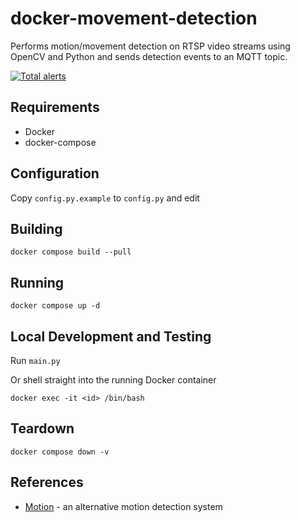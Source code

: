# docker-movement-detection

Performs motion/movement detection on RTSP video streams using
OpenCV and Python and sends detection events to an MQTT topic.

[![Total alerts](https://img.shields.io/lgtm/alerts/g/firefly2442/docker-movement-detection.svg?logo=lgtm&logoWidth=18)](https://lgtm.com/projects/g/firefly2442/docker-movement-detection/alerts/)

## Requirements

* Docker
* docker-compose

## Configuration

Copy `config.py.example` to `config.py` and edit

## Building

```shell
docker compose build --pull
```

## Running

```shell
docker compose up -d
```

## Local Development and Testing

Run `main.py`

Or shell straight into the running Docker container

```shell
docker exec -it <id> /bin/bash
```

## Teardown

```shell
docker compose down -v
```

## References

* [Motion](https://github.com/Motion-Project/motion) - an alternative motion detection system
